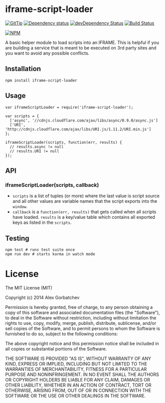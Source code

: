 # iframe-script-loader

[![GitTip](http://img.shields.io/gittip/alexgorbatchev.svg)](https://www.gittip.com/alexgorbatchev/)
[![Dependency status](https://david-dm.org/alexgorbatchev/iframe-script-loader.svg)](https://david-dm.org/alexgorbatchev/iframe-script-loader)
[![devDependency Status](https://david-dm.org/alexgorbatchev/iframe-script-loader/dev-status.svg)](https://david-dm.org/alexgorbatchev/iframe-script-loader#info=devDependencies)
[![Build Status](https://secure.travis-ci.org/alexgorbatchev/iframe-script-loader.svg?branch=master)](https://travis-ci.org/alexgorbatchev/iframe-script-loader)

[![NPM](https://nodei.co/npm/iframe-script-loader.svg)](https://npmjs.org/package/iframe-script-loader)

A basic helper module to load scripts into an IFRAME. This is helpful if you are building a service that is meant to be executed on 3rd party sites and you want to avoid any possible conflicts.

## Installation

    npm install iframe-script-loader

## Usage

    var iframeScriptLoader = require('iframe-script-loader');

    var scripts = {
      ['async', '//cdnjs.cloudflare.com/ajax/libs/async/0.9.0/async.js']
      ['URI', 'http://cdnjs.cloudflare.com/ajax/libs/URI.js/1.11.2/URI.min.js']
    };

    iframeScriptLoader(scripts, function(err, results) {
      // results.async != null
      // results.URI != null
    });

## API

### iframeScriptLoader(scripts, callback)

- `scripts` is a list of tuples (or more) where the last value is script source and all other values are variable names that the script exports into the `window`.
- `callback` is a `function(err, results)` that gets called when all scripts have loaded. `results` is a key/value table which contains all exported keys as listed in the `scripts`.

## Testing

    npm test # runs test suite once
    npm run dev # starts karma in watch mode

# License

The MIT License (MIT)

Copyright (c) 2014 Alex Gorbatchev

Permission is hereby granted, free of charge, to any person obtaining a copy
of this software and associated documentation files (the "Software"), to deal
in the Software without restriction, including without limitation the rights
to use, copy, modify, merge, publish, distribute, sublicense, and/or sell
copies of the Software, and to permit persons to whom the Software is
furnished to do so, subject to the following conditions:

The above copyright notice and this permission notice shall be included in
all copies or substantial portions of the Software.

THE SOFTWARE IS PROVIDED "AS IS", WITHOUT WARRANTY OF ANY KIND, EXPRESS OR
IMPLIED, INCLUDING BUT NOT LIMITED TO THE WARRANTIES OF MERCHANTABILITY,
FITNESS FOR A PARTICULAR PURPOSE AND NONINFRINGEMENT. IN NO EVENT SHALL THE
AUTHORS OR COPYRIGHT HOLDERS BE LIABLE FOR ANY CLAIM, DAMAGES OR OTHER
LIABILITY, WHETHER IN AN ACTION OF CONTRACT, TORT OR OTHERWISE, ARISING FROM,
OUT OF OR IN CONNECTION WITH THE SOFTWARE OR THE USE OR OTHER DEALINGS IN
THE SOFTWARE.
